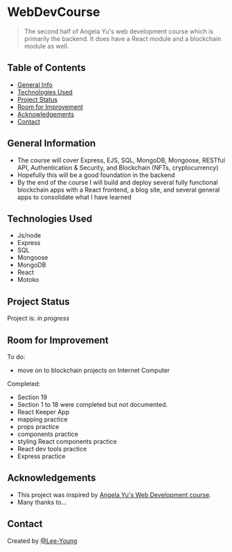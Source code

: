 # WebDevCourse
> The second half of Angela Yu's web development course which is primarily the backend. It does have a React module and a blockchain module as well. 


## Table of Contents
* [General Info](#general-information)
* [Technologies Used](#technologies-used)
* [Project Status](#project-status)
* [Room for Improvement](#room-for-improvement)
* [Acknowledgements](#acknowledgements)
* [Contact](#contact)



## General Information
- The course will cover Express, EJS, SQL, MongoDB, Mongoose, RESTful API, Authentication & Security, and Blockchain (NFTs, cryptocurrency)
- Hopefully this will be a good foundation in the backend
- By the end of the course I will build and deploy several fully functional blockchain apps with a React frontend, a blog site, and several general apps to consolidate what I have learned


## Technologies Used
- Js/node
- Express
- SQL
- Mongoose
- MongoDB
- React
- Motoko


## Project Status
Project is: _in progress_ 

## Room for Improvement
To do:
- move on to blockchain projects on Internet Computer

Completed:
- Section 19
- Section 1 to 18 were completed but not documented.
- React Keeper App
- mapping practice
- props practice
- components practice
- styling React components practice
- React dev tools practice
- Express practice

## Acknowledgements
- This project was inspired by [Angela Yu's Web Development course](https://appbrewery.com/).
- Many thanks to...


## Contact
Created by [@Lee-Young](https://celalkincross.github.io/)
